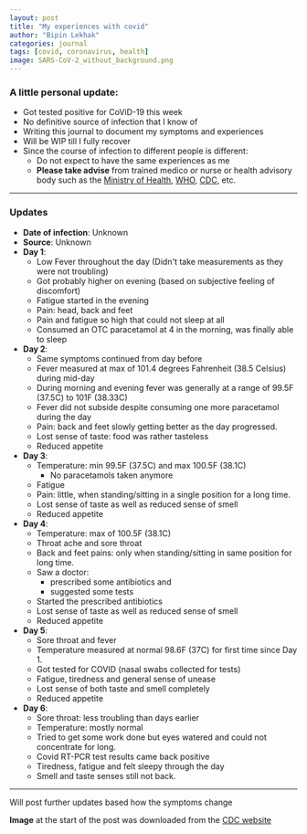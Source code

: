 ```yaml
---
layout: post
title: "My experiences with covid"
author: "Bipin Lekhak"
categories: journal
tags: [covid, coronavirus, health]
image: SARS-CoV-2_without_background.png
---
```


### A little personal update:

- Got tested positive for CoViD-19 this week
- No definitive source of infection that I know of
- Writing this journal to document my symptoms and experiences
- Will be WIP till I fully recover
- Since the course of infection to different people is different:
  - Do not expect to have the same experiences as me
  - **Please take advise** from trained medico or nurse or health advisory body such
    as the [Ministry of Health](https://heoc.mohp.gov.np/), [WHO](https://www.who.int/emergencies/diseases/novel-coronavirus-2019), [CDC](https://www.cdc.gov/coronavirus/2019-ncov/), etc.

---

### Updates

- **Date of infection**: Unknown
- **Source**: Unknown
- **Day 1**:
  - Low Fever throughout the day (Didn't take measurements as they were not troubling)
  - Got probably higher on evening (based on subjective feeling of discomfort)
  - Fatigue started in the evening
  - Pain: head, back and feet
  - Pain and fatigue so high that could not sleep at all
  - Consumed an OTC paracetamol at 4 in the morning, was finally able to sleep
- **Day 2**:
  - Same symptoms continued from day before
  - Fever measured at max of 101.4 degrees Fahrenheit (38.5 Celsius) during mid-day
  - During morning and evening fever was generally at a range of 99.5F (37.5C)
    to 101F (38.33C)
  - Fever did not subside despite consuming one more paracetamol during the day
  - Pain: back and feet slowly getting better as the day progressed.
  - Lost sense of taste: food was rather tasteless
  - Reduced appetite
- **Day 3**:
  - Temperature: min 99.5F (37.5C) and max 100.5F (38.1C)
    - No paracetamols taken anymore
  - Fatigue
  - Pain: little, when standing/sitting in a single position for a long time.
  - Lost sense of taste as well as reduced sense of smell
  - Reduced appetite
- **Day 4**:
  - Temperature: max of 100.5F (38.1C)
  - Throat ache and sore throat
  - Back and feet pains: only when standing/sitting in same position for long time.
  - Saw a doctor:
    - prescribed some antibiotics and
    - suggested some tests
  - Started the prescribed antibiotics
  - Lost sense of taste as well as reduced sense of smell
  - Reduced appetite
- **Day 5**:
  - Sore throat and fever
  - Temperature measured at normal 98.6F (37C) for first time since Day 1.
  - Got tested for COVID (nasal swabs collected for tests)
  - Fatigue, tiredness and general sense of unease
  - Lost sense of both taste and smell completely
  - Reduced appetite
- **Day 6**:
  - Sore throat: less troubling than days earlier
  - Temperature: mostly normal
  - Tried to get some work done but eyes watered and could not concentrate for long.
  - Covid RT-PCR test results came back positive
  - Tiredness, fatigue and felt sleepy through the day
  - Smell and taste senses still not back.

---

Will post further updates based how the symptoms change

**Image** at the start of the post was downloaded from the [CDC website](https://phil.cdc.gov/Details.aspx?pid=23312)

